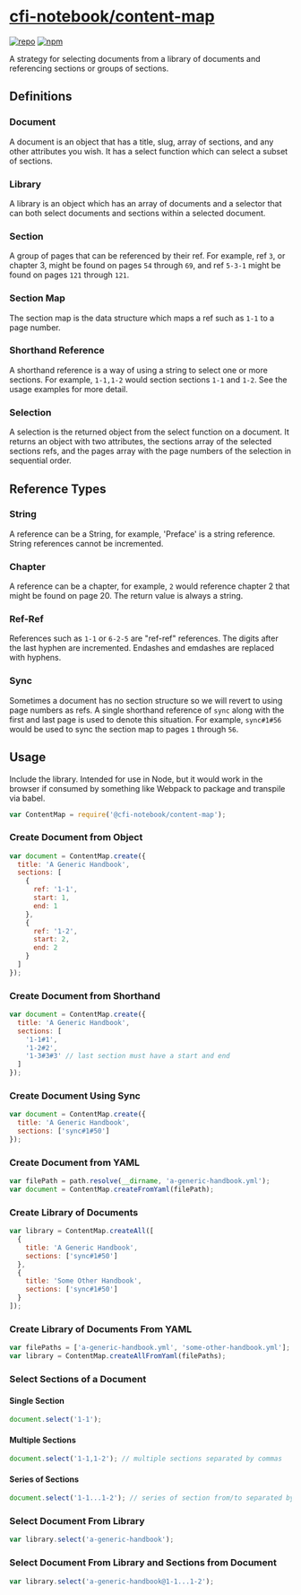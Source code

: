 # [cfi-notebook/content-map](https://github.com/cfi-notebook/content-map)

[![repo](https://img.shields.io/badge/repository-Github-black.svg?style=flat-square)](https://github.com/cfi-notebook/content-map)
[![npm](https://img.shields.io/badge/package-NPM-green.svg?style=flat-square)](https://www.npmjs.com/package/@cfi-notebook/content-map)

A strategy for selecting documents from a library of documents and referencing
sections or groups of sections.

## Definitions

### Document

A document is an object that has a title, slug, array of sections, and any other
attributes you wish. It has a select function which can select a subset of
sections.

### Library

A library is an object which has an array of documents and a selector that can
both select documents and sections within a selected document.

### Section

A group of pages that can be referenced by their ref. For example, ref `3`, or
chapter 3, might be found on pages `54` through `69`, and ref `5-3-1` might be
found on pages `121` through `121`.

### Section Map

The section map is the data structure which maps a ref such as `1-1` to a page
number.

### Shorthand Reference

A shorthand reference is a way of using a string to select one or more sections.
For example, `1-1,1-2` would section sections `1-1` and `1-2`. See the usage
examples for more detail.

### Selection

A selection is the returned object from the select function on a document. It
returns an object with two attributes, the sections array of the selected
sections refs, and the pages array with the page numbers of the selection in
sequential order.

## Reference Types

### String

A reference can be a String, for example, 'Preface' is a string reference.
String references cannot be incremented.

### Chapter

A reference can be a chapter, for example, `2` would reference chapter 2 that
might be found on page 20. The return value is always a string.

### Ref-Ref

References such as `1-1` or `6-2-5` are "ref-ref" references. The digits after
the last hyphen are incremented. Endashes and emdashes are replaced with
hyphens.

### Sync

Sometimes a document has no section structure so we will revert to using page
numbers as refs. A single shorthand reference of `sync` along with the first and
last page is used to denote this situation. For example, `sync#1#56` would be
used to sync the section map to pages `1` through `56`.

## Usage

Include the library. Intended for use in Node, but it would work in the browser
if consumed by something like Webpack to package and transpile via babel.

```javascript
var ContentMap = require('@cfi-notebook/content-map');
```

### Create Document from Object

```javascript
var document = ContentMap.create({
  title: 'A Generic Handbook',
  sections: [
    {
      ref: '1-1',
      start: 1,
      end: 1
    },
    {
      ref: '1-2',
      start: 2,
      end: 2
    }
  ]
});
```

### Create Document from Shorthand

```javascript
var document = ContentMap.create({
  title: 'A Generic Handbook',
  sections: [
    '1-1#1',
    '1-2#2',
    '1-3#3#3' // last section must have a start and end
  ]
});
```

### Create Document Using Sync

```javascript
var document = ContentMap.create({
  title: 'A Generic Handbook',
  sections: ['sync#1#50']
});
```

### Create Document from YAML

```javascript
var filePath = path.resolve(__dirname, 'a-generic-handbook.yml');
var document = ContentMap.createFromYaml(filePath);
```

### Create Library of Documents

```javascript
var library = ContentMap.createAll([
  {
    title: 'A Generic Handbook',
    sections: ['sync#1#50']
  },
  {
    title: 'Some Other Handbook',
    sections: ['sync#1#50']
  }
]);
```

### Create Library of Documents From YAML

```javascript
var filePaths = ['a-generic-handbook.yml', 'some-other-handbook.yml'];
var library = ContentMap.createAllFromYaml(filePaths);
```

### Select Sections of a Document

#### Single Section

```javascript
document.select('1-1');
```

#### Multiple Sections

```javascript
document.select('1-1,1-2'); // multiple sections separated by commas
```

#### Series of Sections

```javascript
document.select('1-1...1-2'); // series of section from/to separated by ...
```

### Select Document From Library

```javascript
var library.select('a-generic-handbook');
```

### Select Document From Library and Sections from Document

```javascript
var library.select('a-generic-handbook@1-1...1-2');
```
